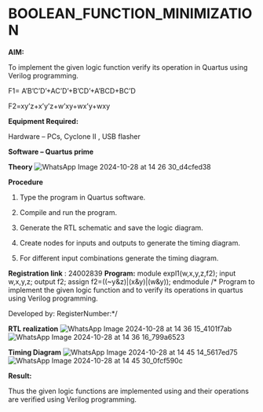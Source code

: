 # BOOLEAN_FUNCTION_MINIMIZATION

**AIM:**

To implement the given logic function verify its operation in Quartus using Verilog programming.

F1= A’B’C’D’+AC’D’+B’CD’+A’BCD+BC’D 

F2=xy’z+x’y’z+w’xy+wx’y+wxy

**Equipment Required:**

Hardware – PCs, Cyclone II , USB flasher

**Software – Quartus prime**

**Theory**
![WhatsApp Image 2024-10-28 at 14 26 30_d4cfed38](https://github.com/user-attachments/assets/de33d253-14be-4c26-acd3-e3a52710f5cf)





**Procedure**

1.	Type the program in Quartus software.

2.	Compile and run the program.

3.	Generate the RTL schematic and save the logic diagram.

4.	Create nodes for inputs and outputs to generate the timing diagram.

5.	For different input combinations generate the timing diagram.

**Registration link** : 24002839
**Program:**
module expl1(w,x,y,z,f2);
input w,x,y,z;
output f2;
assign f2=((~y&z)|(x&y)|(w&y));
endmodule
/* Program to implement the given logic function and to verify its operations in quartus using Verilog programming. 

Developed by: RegisterNumber:*/


**RTL realization**
![WhatsApp Image 2024-10-28 at 14 36 15_4101f7ab](https://github.com/user-attachments/assets/43e4d102-0e7d-4e98-be9e-bebb9f41de28)
![WhatsApp Image 2024-10-28 at 14 36 16_799a6523](https://github.com/user-attachments/assets/38651389-31dd-4d00-b483-cb21ec872979)



**Timing Diagram**
![WhatsApp Image 2024-10-28 at 14 45 14_5617ed75](https://github.com/user-attachments/assets/a8809128-a305-4912-99ff-7ef588f4f767)
![WhatsApp Image 2024-10-28 at 14 45 30_0fcf590c](https://github.com/user-attachments/assets/72cab684-1a5d-41d4-b330-dac44a8135ff)


**Result:**

Thus the given logic functions are implemented using and their operations are verified using Verilog programming.

